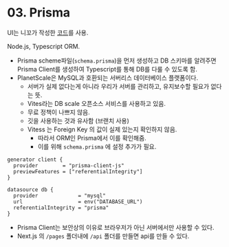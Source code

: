 # 03. Prisma

UI는 니꼬가 작성한 [코드](https://github.com/nomadcoders/carrot-market/tree/c6b8982bf00c3fcd3e7a2e604c536c1124cda49c)를 사용.

Node.js, Typescript ORM.

- Prisma scheme파일(`schema.prisma`)을 먼저 생성하고 DB 스키마를 알려주면 Prisma Client를 생성하여 Typescript를 통해 DB를 다룰 수 있도록 함.
- PlanetScale은 MySQL과 호환되는 서버리스 데이터베이스 플랫폼이다.
  - 서버가 실제 없다는게 아니라 우리가 서버를 관리하고, 유지보수할 필요가 없다는 뜻.
  - Vites라는 DB scale 오픈소스 서비스를 사용하고 있음.
  - 무료 정책이 나쁘지 않음.
  - 깃을 사용하는 것과 유사함 (브랜치 사용)
  - Vitess 는 Foreign Key 의 값이 실제 있는지 확인하지 않음.
    - 따라서 ORM인 Prisma에서 이를 확인해줌.
    - 이를 위해 `schema.prisma` 에 설정 추가가 필요.

```tsx
generator client {
  provider        = "prisma-client-js"
  previewFeatures = ["referentialIntegrity"]
}

datasource db {
  provider             = "mysql"
  url                  = env("DATABASE_URL")
  referentialIntegrity = "prisma"
}
```

- Prisma Client는 보안상의 이유로 브라우저가 아닌 서버에서만 사용할 수 있다.
- Next.js 의 `/pages` 폴더내에 `/api` 폴더를 만들면 api를 만들 수 있다.

